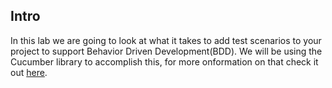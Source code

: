 
## Intro
In this lab we are going to look at what it takes to add test scenarios to your project to support
Behavior Driven Development(BDD). We will be using the Cucumber library to accomplish this, for more onformation
on that check it out [here](https://cucumber.io/).
